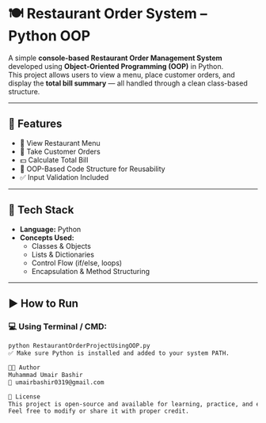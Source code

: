 # 🍽️ **Restaurant Order System – Python OOP**

A simple **console-based Restaurant Order Management System** developed using **Object-Oriented Programming (OOP)** in Python.  
This project allows users to view a menu, place customer orders, and display the **total bill summary** — all handled through a clean class-based structure.

---

## 🍴 Features

- 📜 View Restaurant Menu  
- 🧾 Take Customer Orders  
- 💵 Calculate Total Bill  
- 🧠 OOP-Based Code Structure for Reusability  
- ✅ Input Validation Included

---

## 🧱 Tech Stack

- **Language:** Python  
- **Concepts Used:**
  - Classes & Objects  
  - Lists & Dictionaries  
  - Control Flow (if/else, loops)  
  - Encapsulation & Method Structuring

---

## ▶️ How to Run

### 💻 Using Terminal / CMD:
```bash
python RestaurantOrderProjectUsingOOP.py
✅ Make sure Python is installed and added to your system PATH.

👨‍💻 Author
Muhammad Umair Bashir
📧 umairbashir0319@gmail.com

🪪 License
This project is open-source and available for learning, practice, and educational use.
Feel free to modify or share it with proper credit.

